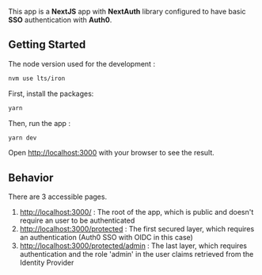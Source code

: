 This app is a **NextJS** app with **NextAuth** library configured to have basic **SSO** authentication with **Auth0**.
## Getting Started

The node version used for the development : 

```bash
nvm use lts/iron
```

First, install the packages:

```bash
yarn
```

Then, run the app : 

```bash
yarn dev
```

Open [http://localhost:3000](http://localhost:3000) with your browser to see the result.

## Behavior

There are 3 accessible pages.

1) [http://localhost:3000/](http://localhost:3000/) : The root of the app, which is public and doesn't require an user to be authenticated
2) [http://localhost:3000/protected](http://localhost:3000/protected) : The first secured layer, which requires an authentication (Auth0 SSO with OIDC in this case)
3) [http://localhost:3000/protected/admin](http://localhost:3000/protected/admin) : The last layer, which requires authentication and the role 'admin' in the user claims retrieved from the Identity Provider

